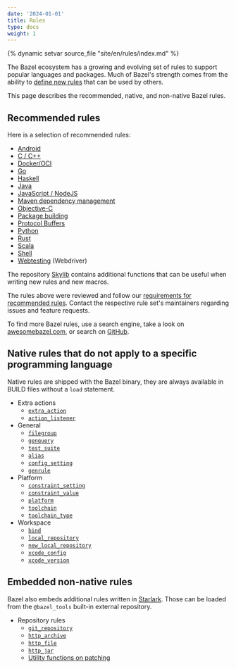 ```yaml
---
date: '2024-01-01'
title: Rules
type: docs
weight: 1
---
```


{% dynamic setvar source_file "site/en/rules/index.md" %}

The Bazel ecosystem has a growing and evolving set of rules to support popular
languages and packages. Much of Bazel's strength comes from the ability to
[define new rules](/extending/concepts/) that can be used by others.

This page describes the recommended, native, and non-native Bazel rules.

## Recommended rules

Here is a selection of recommended rules:

* [Android](/docs/bazel-and-android/)
* [C / C++](/docs/bazel-and-cpp/)
* [Docker/OCI](https://github.com/bazel-contrib/rules_oci)
* [Go](https://github.com/bazelbuild/rules_go)
* [Haskell](https://github.com/tweag/rules_haskell)
* [Java](/docs/bazel-and-java/)
* [JavaScript / NodeJS](https://github.com/bazelbuild/rules_nodejs)
* [Maven dependency management](https://github.com/bazelbuild/rules_jvm_external)
* [Objective-C](/docs/bazel-and-apple/)
* [Package building](https://github.com/bazelbuild/rules_pkg)
* [Protocol Buffers](https://github.com/bazelbuild/rules_proto#protobuf-rules-for-bazel)
* [Python](https://github.com/bazelbuild/rules_python)
* [Rust](https://github.com/bazelbuild/rules_rust)
* [Scala](https://github.com/bazelbuild/rules_scala)
* [Shell](/reference/be/shell/)
* [Webtesting](https://github.com/bazelbuild/rules_webtesting) (Webdriver)

The repository [Skylib](https://github.com/bazelbuild/bazel-skylib) contains
additional functions that can be useful when writing new rules and new
macros.

The rules above were reviewed and follow our
[requirements for recommended rules](/community/recommended-rules/).
Contact the respective rule set's maintainers regarding issues and feature
requests.

To find more Bazel rules, use a search engine, take a look on
[awesomebazel.com](https://awesomebazel.com/), or search on
[GitHub](https://github.com/search?o=desc&q=bazel+rules&s=stars&type=Repositories).

## Native rules that do not apply to a specific programming language

Native rules are shipped with the Bazel binary, they are always available in
BUILD files without a `load` statement.

* Extra actions
  - [`extra_action`](/reference/be/extra-actions#extra_action/)
  - [`action_listener`](/reference/be/extra-actions#action_listener/)
* General
  - [`filegroup`](/reference/be/general#filegroup/)
  - [`genquery`](/reference/be/general#genquery/)
  - [`test_suite`](/reference/be/general#test_suite/)
  - [`alias`](/reference/be/general#alias/)
  - [`config_setting`](/reference/be/general#config_setting/)
  - [`genrule`](/reference/be/general#genrule/)
* Platform
  - [`constraint_setting`](/reference/be/platforms-and-toolchains#constraint_setting/)
  - [`constraint_value`](/reference/be/platforms-and-toolchains#constraint_value/)
  - [`platform`](/reference/be/platforms-and-toolchains#platform/)
  - [`toolchain`](/reference/be/platforms-and-toolchains#toolchain/)
  - [`toolchain_type`](/reference/be/platforms-and-toolchains#toolchain_type/)
* Workspace
  - [`bind`](/reference/be/workspace#bind/)
  - [`local_repository`](/reference/be/workspace#local_repository/)
  - [`new_local_repository`](/reference/be/workspace#new_local_repository/)
  - [`xcode_config`](/reference/be/objective-c#xcode_config/)
  - [`xcode_version`](/reference/be/objective-c#xcode_version/)

## Embedded non-native rules

Bazel also embeds additional rules written in [Starlark](/rules/language/). Those can be loaded from
the `@bazel_tools` built-in external repository.

* Repository rules
  - [`git_repository`](/rules/lib/repo/git#git_repository/)
  - [`http_archive`](/rules/lib/repo/http#http_archive/)
  - [`http_file`](/rules/lib/repo/http#http_archive/)
  - [`http_jar`](/rules/lib/repo/http#http_jar/)
  - [Utility functions on patching](/rules/lib/repo/utils/)